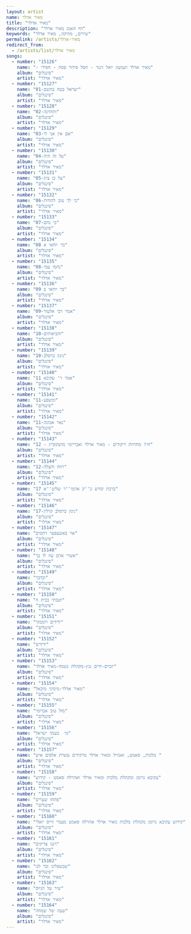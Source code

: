 ```yaml
---
layout: artist
name: מאיר אדלר
title: "מאיר אדלר"
description: "דף האמן מאיר אדלר"
keywords: "שירים, מוזיקה, מאיר אדלר"
permalink: /artists/מאיר-אדלר
redirect_from:
  - /artists/list/מאיר אדלר
songs:
  - number: "15126"
    name: "- מאיר אדלר ושמעון יואל זינגר - חסל סידור פסח - חסידי"
    album: "סינגלים"
    artist: "מאיר אדלר"
  - number: "15127"
    name: "01-ישראל בטח בהשם"
    album: "סינגלים"
    artist: "מאיר אדלר"
  - number: "15128"
    name: "02-ותחזינה"
    album: "סינגלים"
    artist: "מאיר אדלר"
  - number: "15129"
    name: "03-אם אין אני לי"
    album: "סינגלים"
    artist: "מאיר אדלר"
  - number: "15130"
    name: "04-על זה היה"
    album: "סינגלים"
    artist: "מאיר אדלר"
  - number: "15131"
    name: "05-על כן ציון"
    album: "סינגלים"
    artist: "מאיר אדלר"
  - number: "15132"
    name: "06-כי לך טוב להודות"
    album: "סינגלים"
    artist: "מאיר אדלר"
  - number: "15133"
    name: "07-כי נחם"
    album: "סינגלים"
    artist: "מאיר אדלר"
  - number: "15134"
    name: "08 בר יוחאי א"
    album: "סינגלים"
    artist: "מאיר אדלר"
  - number: "15135"
    name: "08-נחמו עמי"
    album: "סינגלים"
    artist: "מאיר אדלר"
  - number: "15136"
    name: "09 בר יוחאי ב"
    album: "סינגלים"
    artist: "מאיר אדלר"
  - number: "15137"
    name: "09-אמר רבי אלעזר"
    album: "סינגלים"
    artist: "מאיר אדלר"
  - number: "15138"
    name: "10-והביאותים"
    album: "סינגלים"
    artist: "מאיר אדלר"
  - number: "15139"
    name: "10-ניגון ברסלב"
    album: "סינגלים"
    artist: "מאיר אדלר"
  - number: "15140"
    name: "11 אמר ר' עקיבא"
    album: "סינגלים"
    artist: "מאיר אדלר"
  - number: "15141"
    name: "11-ומשפע"
    album: "סינגלים"
    artist: "מאיר אדלר"
  - number: "15142"
    name: "11-נאר אמונה"
    album: "סינגלים"
    artist: "מאיר אדלר"
  - number: "15143"
    name: "12 - חי! מחרוזת ריקודים - מאיר אדלר ואבריימי מושקוביץ"
    album: "סינגלים"
    artist: "מאיר אדלר"
  - number: "15144"
    name: "12-רווח והצלה"
    album: "סינגלים"
    artist: "מאיר אדלר"
  - number: "15145"
    name: "17 ברכת קודש כ''ק אדמו''ר שליט''א"
    album: "סינגלים"
    artist: "מאיר אדלר"
  - number: "15146"
    name: "17-ניגון ברסלב קרלין"
    album: "סינגלים"
    artist: "מאיר אדלר"
  - number: "15147"
    name: "אוי באשעפער רחמים"
    album: "סינגלים"
    artist: "מאיר אדלר"
  - number: "15148"
    name: "אשרי אדם עוז לו בך"
    album: "סינגלים"
    artist: "מאיר אדלר"
  - number: "15149"
    name: "ובדבר"
    album: "סינגלים"
    artist: "מאיר אדלר"
  - number: "15150"
    name: "ושבתי בבית ה"
    album: "סינגלים"
    artist: "מאיר אדלר"
  - number: "15151"
    name: "ידידים רוממוך"
    album: "סינגלים"
    artist: "מאיר אדלר"
  - number: "15152"
    name: "ידידים"
    album: "סינגלים"
    artist: "מאיר אדלר"
  - number: "15153"
    name: "יזכרם-חיים גנץ-מקהלת נשמה-מאיר אדלר"
    album: "סינגלים"
    artist: "מאיר אדלר"
  - number: "15154"
    name: "מאיר אדלר-מימיני מיכאל"
    album: "סינגלים"
    artist: "מאיר אדלר"
  - number: "15155"
    name: "מזל טוב אברומי"
    album: "סינגלים"
    artist: "מאיר אדלר"
  - number: "15156"
    name: "מי  כעמך ישראל"
    album: "סינגלים"
    artist: "מאיר אדלר"
  - number: "15157"
    name: "מלכות, סאמט, זאנוויל ומאיר אדלר מרקידים עשרת אלפים איש "
    album: "סינגלים"
    artist: "מאיר אדלר"
  - number: "15158"
    name: "עקיבא גרומן ומקהלת מלכות ומאיר אדלר ואהרלה סאמט - קידוש"
    album: "סינגלים"
    artist: "מאיר אדלר"
  - number: "15159"
    name: "פתחו שערים"
    album: "סינגלים"
    artist: "מאיר אדלר"
  - number: "15160"
    name: "קידוש עקיבא גרומן מקהלת מלכות מאיר אדלר אהרלה סאמט מענדי ווייס יואלי"
    album: "סינגלים"
    artist: "מאיר אדלר"
  - number: "15161"
    name: "רננו צדיקים"
    album: "סינגלים"
    artist: "מאיר אדלר"
  - number: "15162"
    name: "שבשפלינו זכר לנו"
    album: "סינגלים"
    artist: "מאיר אדלר"
  - number: "15163"
    name: "שיר על הגיוס"
    album: "סינגלים"
    artist: "מאיר אדלר"
  - number: "15164"
    name: "שעה של שמחה"
    album: "סינגלים"
    artist: "מאיר אדלר"
---
```

